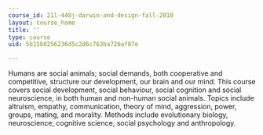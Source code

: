 ```yaml
---
course_id: 21l-448j-darwin-and-design-fall-2010
layout: course_home
title: ''
type: course
uid: 5b15b8256236d5c2d6c763ba726af87e

---
```

Humans are social animals; social demands, both cooperative and competitive, structure our development, our brain and our mind. This course covers social development, social behaviour, social cognition and social neuroscience, in both human and non-human social animals. Topics include altruism, empathy, communication, theory of mind, aggression, power, groups, mating, and morality. Methods include evolutionary biology, neuroscience, cognitive science, social psychology and anthropology.

